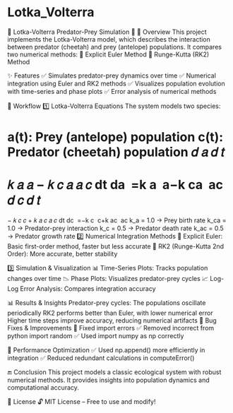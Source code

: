 # Lotka_Volterra
🐆 Lotka-Volterra Predator-Prey Simulation 🦌
📌 Overview
This project implements the Lotka-Volterra model, which describes the interaction between predator (cheetah) and prey (antelope) populations. It compares two numerical methods:
📍 Explicit Euler Method
📍 Runge-Kutta (RK2) Method

✨ Features
✅ Simulates predator-prey dynamics over time
✅ Numerical integration using Euler and RK2 methods
✅ Visualizes population evolution with time-series and phase plots
✅ Error analysis of numerical methods

📂 Workflow
1️⃣ Lotka-Volterra Equations
The system models two species:

a(t): Prey (antelope) population
c(t): Predator (cheetah) population
𝑑
𝑎
𝑑
𝑡
=
𝑘
𝑎
𝑎
−
𝑘
𝑐
𝑎
𝑎
𝑐
dt
da
​
 =k 
a
​
 a−k 
ca
​
 ac
𝑑
𝑐
𝑑
𝑡
=
−
𝑘
𝑐
𝑐
+
𝑘
𝑎
𝑐
𝑎
𝑐
dt
dc
​
 =−k 
c
​
 c+k 
ac
​
 ac
k_a = 1.0 → Prey birth rate
k_ca = 1.0 → Predator-prey interaction
k_c = 0.5 → Predator death rate
k_ac = 0.5 → Predator growth rate
2️⃣ Numerical Integration Methods
🚀 Explicit Euler: Basic first-order method, faster but less accurate
🚀 RK2 (Runge-Kutta 2nd Order): More accurate, better stability

3️⃣ Simulation & Visualization
📊 Time-Series Plots: Tracks population changes over time
📉 Phase Plots: Visualizes predator-prey cycles
📈 Log-Log Error Analysis: Compares integration accuracy

📊 Results & Insights
Predator-prey cycles: The populations oscillate periodically
RK2 performs better than Euler, with lower numerical error
Higher time steps improve accuracy, reducing numerical artifacts
🐞 Bug Fixes & Improvements
🚨 Fixed import errors
✅ Removed incorrect from python import random
✅ Used import numpy as np correctly

🚨 Performance Optimization
✅ Used np.append() more efficiently in integration
✅ Reduced redundant calculations in computeError()

🔚 Conclusion
This project models a classic ecological system with robust numerical methods. It provides insights into population dynamics and computational accuracy.

📜 License
🔓 MIT License – Free to use and modify!
